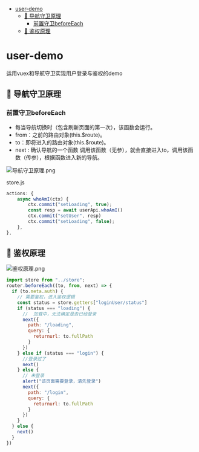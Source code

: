 <!--
 * @Author: luoxi
 * @LastEditTime: 2022-02-27 23:08:41
 * @LastEditors: your name
 * @Description: 
-->
- [user-demo](#user-demo)
  - [🧐 导航守卫原理](#-导航守卫原理)
    - [前置守卫beforeEach](#前置守卫beforeeach)
  - [🧐 鉴权原理](#-鉴权原理)
# user-demo

 运用vuex和导航守卫实现用户登录与鉴权的demo

## 🧐 导航守卫原理
### 前置守卫beforeEach
- 每当导航切换时（包含刷新页面的第一次），该函数会运行。
- from：之前的路由对象(this.$route)。
- to：即将进入的路由对象(this.$route)。
- next : 确认导航的一个函数 调用该函数（无参），就会直接进入to，调用该函数（传参），根据函数进入新的导航。

![导航守卫原理.png](https://s2.loli.net/2022/02/19/aXgxCnfL912OtKy.png)

store.js
```js
actions: {
    async whoAmI(ctx) {
        ctx.commit("setLoading", true);
        const resp = await userApi.whoAmI()
        ctx.commit("setUser", resp)
        ctx.commit("setLoading", false);
    },
},
```
## 🧐 鉴权原理
![鉴权原理.png](https://s3.bmp.ovh/imgs/2022/02/ea7b7659c1719cf2.png)
```js
import store from "../store";
router.beforeEach((to, from, next) => {
  if (to.meta.auth) {
    // 需要鉴权，进入鉴权逻辑
    const status = store.getters["loginUser/status"]
    if (status === "loading") {
      //  加载中，无法确定是否已经登录
      next({
        path: "/loading",
        query: {
          returnurl: to.fullPath
        }
      })
    } else if (status === "login") {
      //登录过了
      next()
    } else {
      // 未登录
      alert("该页面需要登录，清先登录")
      next({
        path: "/login",
        query: {
          returnurl: to.fullPath
        }
      })
    }
  } else {
    next()
  }
})
```



